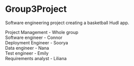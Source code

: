 # Group3Project
Software engineering project creating a basketball Hudl app. 


Project Management   - Whole group  
Software engineer    - Connor   
Deployment Engineer  - Soorya  
Data engineer        - Nana  
Test engineer        - Emily  
Requirements analyst - Liliana   

